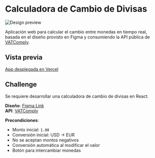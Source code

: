 # Calculadora de Cambio de Divisas

![Design preview](./public/design-preview.png)

Aplicación web para calcular el cambio entre monedas en tiempo real, basada en el diseño provisto en Figma y consumiendo la API pública de [VATComply](https://api.vatcomply.com/docs).

## Vista previa

[App desplegada en Vercel](https://app-cambio-virid.vercel.app/)

## Challenge

Se requiere desarrollar una calculadora de cambio de divisas en React.

**Diseño**: [Figma Link](https://www.figma.com/design/8LKA0727kw0xWmgPurP1jR/Exchange-challenge)  
**API**: [VATComply](https://api.vatcomply.com/docs)

**Precondiciones**:

- Monto inicial: `1.00`
- Conversión inicial: USD → EUR
- No se aceptan montos negativos
- Conversión automática al modificar el valor
- Botón para intercambiar monedas
